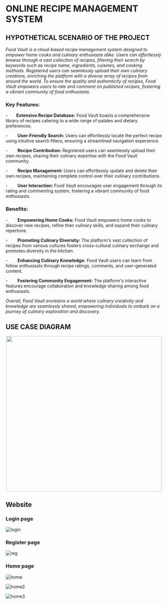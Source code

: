 
# ONLINE RECIPE MANAGEMENT SYSTEM

 
## HYPOTHETICAL SCENARIO OF THE PROJECT


*Food Vault is a cloud-based recipe management system designed to empower home cooks and culinary enthusiasts alike. Users can effortlessly browse through a vast collection of recipes, filtering their search by keywords such as recipe name, ingredients, cuisines, and cooking methods. Registered users can seamlessly upload their own culinary creations, enriching the platform with a diverse array of recipes from around the world. To ensure the quality and authenticity of recipes, Food Vault empowers users to rate and comment on published recipes, fostering a vibrant community of food enthusiasts.*

### Key Features:

-       **Extensive Recipe Database:** Food Vault boasts a comprehensive library of recipes catering to a wide range of palates and dietary preferences.

-        **User-Friendly Search:** Users can effortlessly locate the perfect recipe using intuitive search filters, ensuring a streamlined navigation experience.

-        **Recipe Contribution:** Registered users can seamlessly upload their own recipes, sharing their culinary expertise with the Food Vault community.

-        **Recipe Management:** Users can effortlessly update and delete their own recipes, maintaining complete control over their culinary contributions.

-        **User Interaction:** Food Vault encourages user engagement through its rating and commenting system, fostering a vibrant community of food enthusiasts.

### Benefits:

-        **Empowering Home Cooks:** Food Vault empowers home cooks to discover new recipes, refine their culinary skills, and expand their culinary repertoire.

-        **Promoting Culinary Diversity:** The platform's vast collection of recipes from various cultures fosters cross-cultural culinary exchange and promotes diversity in the kitchen.

-        **Enhancing Culinary Knowledge:** Food Vault users can learn from fellow enthusiasts through recipe ratings, comments, and user-generated content.

-        **Fostering Community Engagement:** The platform's interactive features encourage collaboration and knowledge sharing among food enthusiasts.



*Overall, Food Vault envisions a world where culinary creativity and knowledge are seamlessly shared, empowering individuals to embark on a journey of culinary exploration and discovery.*


## USE CASE DIAGRAM


<p align="center">
  <img src="https://github.com/Shiranakther/Online-Recipie-Management-System/assets/127624730/e9d88f90-e483-4b1f-b3ec-93fb1f76eff8"  width="500" height="500">
</p>

## Website

### Login page 

![login](https://github.com/Shiranakther/Online-Recipe-Management-System/assets/127624730/2a356187-43a1-4c02-9003-cd7cc656749a)


### Register page 

![reg](https://github.com/Shiranakther/Online-Recipe-Management-System/assets/127624730/0cb571eb-7195-48f9-82b9-3bc4384d1f9b)

### Home page 
![home](https://github.com/Shiranakther/Online-Recipe-Management-System/assets/127624730/3ab59f5c-e024-4ca7-85a4-c0f91222cc26)

![home2](https://github.com/Shiranakther/Online-Recipe-Management-System/assets/127624730/025a2f21-f283-4f9b-980b-306de84f886f)

![home3](https://github.com/Shiranakther/Online-Recipe-Management-System/assets/127624730/16e6b43b-b52f-4028-abd4-302c3cbef090)





